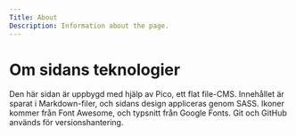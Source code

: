 ```yaml
---
Title: About
Description: Information about the page.
---
```


Om sidans teknologier
==========================

Den här sidan är uppbygd med hjälp av Pico, ett flat file-CMS. Innehållet är sparat i Markdown-filer, och sidans design appliceras genom SASS. Ikoner kommer från Font Awesome, och typsnitt från Google Fonts. Git och GitHub används för  versionshantering.